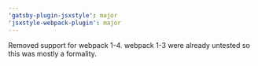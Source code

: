 ```yaml
---
'gatsby-plugin-jsxstyle': major
'jsxstyle-webpack-plugin': major
---
```


Removed support for webpack 1-4. webpack 1-3 were already untested so this was mostly a formality.
